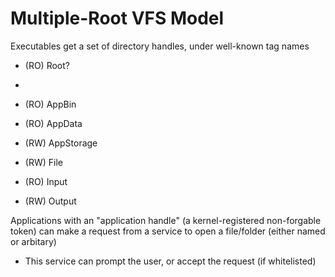 Multiple-Root VFS Model
====

Executables get a set of directory handles, under well-known tag names

- (RO) Root?
- 
- (RO) AppBin
- (RO) AppData
- (RW) AppStorage

- (RW) File
- (RO) Input
- (RW) Output

Applications with an "application handle" (a kernel-registered non-forgable token) can make a request from a service to open a file/folder (either named or arbitary)
- This service can prompt the user, or accept the request (if whitelisted)

